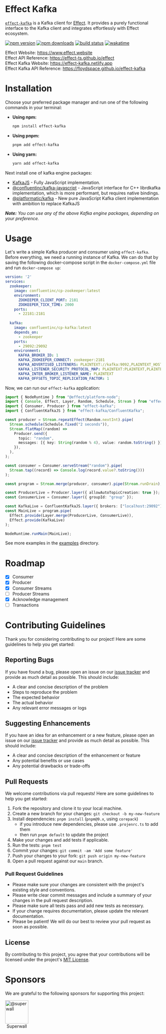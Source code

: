 # Effect Kafka

[`effect-kafka`](https://github.com/floydspace/effect-kafka) is a Kafka client for [Effect](https://github.com/Effect-TS/effect). It provides a purely functional interface to the Kafka client and integrates effortlessly with Effect ecosystem.

[![npm version](https://img.shields.io/npm/v/effect-kafka?color=brightgreen&label=npm%20package)](https://www.npmjs.com/package/effect-kafka)
[![npm downloads](https://img.shields.io/npm/dm/effect-kafka)](https://www.npmjs.com/package/effect-kafka)
[![build status](https://img.shields.io/github/actions/workflow/status/floydspace/effect-kafka/release.yml?branch=main)](https://github.com/floydspace/effect-kafka/actions)
[![wakatime](https://wakatime.com/badge/github/floydspace/effect-kafka.svg)](https://wakatime.com/badge/github/floydspace/effect-kafka)

Effect Website: https://www.effect.website<br>
Effect API Reference: https://effect-ts.github.io/effect<br>
Effect Kafka Website: https://effect-kafka.netlify.app<br>
Effect Kafka API Reference: https://floydspace.github.io/effect-kafka

# Installation

Choose your preferred package manager and run one of the following commands in your terminal:

- **Using npm:**

  ```sh
  npm install effect-kafka
  ```

- **Using pnpm:**

  ```sh
  pnpm add effect-kafka
  ```

- **Using yarn:**
  ```sh
  yarn add effect-kafka
  ```

Next install one of kafka engine packages:
- [KafkaJS](https://github.com/tulios/kafkajs?tab=readme-ov-file#-getting-started) - Fully JavaScript implementation.
- [@confluentinc/kafka-javascript](https://github.com/confluentinc/confluent-kafka-javascript?tab=readme-ov-file#requirements) - JavaScript interface for C++ librdkafka implementation, which is more performant, but requires native bindings.
- [@platformatic/kafka](https://github.com/platformatic/kafka?tab=readme-ov-file#installation) - New pure JavaScript Kafka client implementation with ambition to replace KafkaJS

_**Note:** You can use any of the above Kafka engine packages, depending on your preference._

# Usage

Let's write a simple Kafka producer and consumer using `effect-kafka`. Before everything, we need a running instance of Kafka. We can do that by saving the following docker-compose script in the `docker-compose.yml` file and run `docker-compose up`:

```yaml
version: '2'
services:
  zookeeper:
    image: confluentinc/cp-zookeeper:latest
    environment:
      ZOOKEEPER_CLIENT_PORT: 2181
      ZOOKEEPER_TICK_TIME: 2000
    ports:
      - 22181:2181
  
  kafka:
    image: confluentinc/cp-kafka:latest
    depends_on:
      - zookeeper
    ports:
      - 29092:29092
    environment:
      KAFKA_BROKER_ID: 1
      KAFKA_ZOOKEEPER_CONNECT: zookeeper:2181
      KAFKA_ADVERTISED_LISTENERS: PLAINTEXT://kafka:9092,PLAINTEXT_HOST://localhost:29092
      KAFKA_LISTENER_SECURITY_PROTOCOL_MAP: PLAINTEXT:PLAINTEXT,PLAINTEXT_HOST:PLAINTEXT
      KAFKA_INTER_BROKER_LISTENER_NAME: PLAINTEXT
      KAFKA_OFFSETS_TOPIC_REPLICATION_FACTOR: 1
```

Now, we can run our `effect-kafka` application:
```typescript
import { NodeRuntime } from "@effect/platform-node";
import { Console, Effect, Layer, Random, Schedule, Stream } from "effect";
import { Consumer, Producer } from "effect-kafka";
import { ConfluentKafkaJS } from "effect-kafka/ConfluentKafka";

const producer = Stream.repeatEffect(Random.nextInt).pipe(
  Stream.schedule(Schedule.fixed("2 seconds")),
  Stream.flatMap((random) =>
    Producer.send({
      topic: "random",
      messages: [{ key: String(random % 4), value: random.toString() }],
    }),
  ),
);

const consumer = Consumer.serveStream("random").pipe(
  Stream.tap((record) => Console.log(record.value?.toString()))
);

const program = Stream.merge(producer, consumer).pipe(Stream.runDrain);

const ProducerLive = Producer.layer({ allowAutoTopicCreation: true });
const ConsumerLive = Consumer.layer({ groupId: "group" });

const KafkaLive = ConfluentKafkaJS.layer({ brokers: ["localhost:29092"] });
const MainLive = program.pipe(
  Effect.provide(Layer.merge(ProducerLive, ConsumerLive)),
  Effect.provide(KafkaLive)
);

NodeRuntime.runMain(MainLive);
```

See more examples in the [examples](./examples) directory.

# Roadmap

- [x] Consumer
- [x] Producer
- [x] Consumer Streams
- [ ] Producer Streams
- [x] Acknowledge management
- [ ] Transactions

# Contributing Guidelines

Thank you for considering contributing to our project! Here are some guidelines to help you get started:

## Reporting Bugs

If you have found a bug, please open an issue on our [issue tracker](https://github.com/floydspace/effect-kafka/issues) and provide as much detail as possible. This should include:

- A clear and concise description of the problem
- Steps to reproduce the problem
- The expected behavior
- The actual behavior
- Any relevant error messages or logs

## Suggesting Enhancements

If you have an idea for an enhancement or a new feature, please open an issue on our [issue tracker](https://github.com/floydspace/effect-kafka/issues) and provide as much detail as possible. This should include:

- A clear and concise description of the enhancement or feature
- Any potential benefits or use cases
- Any potential drawbacks or trade-offs

## Pull Requests

We welcome contributions via pull requests! Here are some guidelines to help you get started:

1. Fork the repository and clone it to your local machine.
2. Create a new branch for your changes: `git checkout -b my-new-feature`
3. Install dependencies: `pnpm install` (`pnpm@9.x`, using `corepack`)
    - if you introduce new dependencies, please use `.projenrc.ts` to add them
    - then run `pnpm default` to update the project
4. Make your changes and add tests if applicable.
5. Run the tests: `pnpm test`
6. Commit your changes: `git commit -am 'Add some feature'`
7. Push your changes to your fork: `git push origin my-new-feature`
8. Open a pull request against our `main` branch.

### Pull Request Guidelines

- Please make sure your changes are consistent with the project's existing style and conventions.
- Please write clear commit messages and include a summary of your changes in the pull request description.
- Please make sure all tests pass and add new tests as necessary.
- If your change requires documentation, please update the relevant documentation.
- Please be patient! We will do our best to review your pull request as soon as possible.

## License

By contributing to this project, you agree that your contributions will be licensed under the project's [MIT License](./LICENSE).

# Sponsors

We are grateful to the following sponsors for supporting this project:

<div style="display: flex">
    <div style="display: flex; justify-content: center; flex-direction: column; align-items: center">
        <a href="https://github.com/superwall">
        <img title="@superwall" src="https://avatars.githubusercontent.com/u/88794805?s=200&amp;v=4" width="75" height="75" alt="@superwall">
        </a>
        <div>Superwall</div>
    </div>
</div>